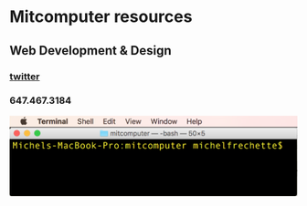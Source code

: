 # Mitcomputer resources
## Web Development & Design
### [twitter](https://twitter.com/SonnyBrakes)
### 647.467.3184
![MitCom](_mitcomputer.png)